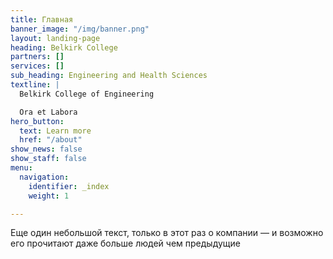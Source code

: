 ```yaml
---
title: Главная
banner_image: "/img/banner.png"
layout: landing-page
heading: Belkirk College
partners: []
services: []
sub_heading: Engineering and Health Sciences
textline: |
  Belkirk College of Engineering

  Ora et Labora
hero_button:
  text: Learn more
  href: "/about"
show_news: false
show_staff: false
menu:
  navigation:
    identifier: _index
    weight: 1

---
```

Еще один небольшой текст, только в этот раз о компании — и возможно его прочитают даже больше людей чем предыдущие
